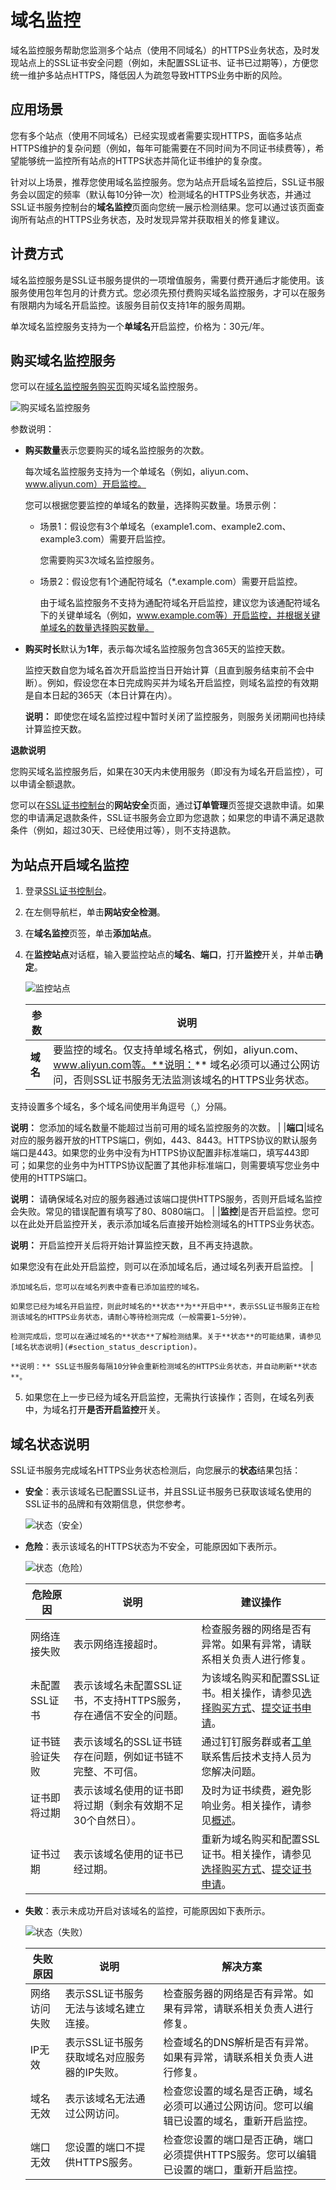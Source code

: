 # 域名监控

域名监控服务帮助您监测多个站点（使用不同域名）的HTTPS业务状态，及时发现站点上的SSL证书安全问题（例如，未配置SSL证书、证书已过期等），方便您统一维护多站点HTTPS，降低因人为疏忽导致HTTPS业务中断的风险。

## 应用场景

您有多个站点（使用不同域名）已经实现或者需要实现HTTPS，面临多站点HTTPS维护的复杂问题（例如，每年可能需要在不同时间为不同证书续费等），希望能够统一监控所有站点的HTTPS状态并简化证书维护的复杂度。

针对以上场景，推荐您使用域名监控服务。您为站点开启域名监控后，SSL证书服务会以固定的频率（默认每10分钟一次）检测域名的HTTPS业务状态，并通过SSL证书服务控制台的**域名监控**页面向您统一展示检测结果。您可以通过该页面查询所有站点的HTTPS业务状态，及时发现异常并获取相关的修复建议。

## 计费方式

域名监控服务是SSL证书服务提供的一项增值服务，需要付费开通后才能使用。该服务使用包年包月的计费方式。您必须先预付费购买域名监控服务，才可以在服务有限期内为域名开启监控。该服务目前仅支持1年的服务周期。

单次域名监控服务支持为一个**单域名**开启监控，价格为：30元/年。

## 购买域名监控服务

您可以在[域名监控服务购买页](https://pre-common-buy.aliyun.com/?commodityCode=cas_value_public_cn&request=%7B%22product%22%3A%22domain_product%22%2C%22ord_time%22%3A%221%3AYear%22%7D)购买域名监控服务。

![购买域名监控服务](https://static-aliyun-doc.oss-accelerate.aliyuncs.com/assets/img/zh-CN/3893283261/p283014.png)

参数说明：

-   **购买数量**表示您要购买的域名监控服务的次数。

    每次域名监控服务支持为一个单域名（例如，aliyun.com、www.aliyun.com）开启监控。

    您可以根据您要监控的单域名的数量，选择购买数量。场景示例：

    -   场景1：假设您有3个单域名（example1.com、example2.com、example3.com）需要开启监控。

        您需要购买3次域名监控服务。

    -   场景2：假设您有1个通配符域名（\*.example.com）需要开启监控。

        由于域名监控服务不支持为通配符域名开启监控，建议您为该通配符域名下的关键单域名（例如，www.example.com等）开启监控，并根据关键单域名的数量选择购买数量。

-   **购买时长**默认为**1年**，表示每次域名监控服务包含365天的监控天数。

    监控天数自您为域名首次开启监控当日开始计算（且直到服务结束前不会中断）。例如，假设您在本日完成购买并为域名开启监控，则域名监控的有效期是自本日起的365天（本日计算在内）。

    **说明：** 即使您在域名监控过程中暂时关闭了监控服务，则服务关闭期间也持续计算监控天数。


**退款说明**

您购买域名监控服务后，如果在30天内未使用服务（即没有为域名开启监控），可以申请全额退款。

您可以在[SSL证书控制台](https://yundunnext.console.aliyun.com/?p=cas)的**网站安全**页面，通过**订单管理**页签提交退款申请。如果您的申请满足退款条件，SSL证书服务会立即为您退款；如果您的申请不满足退款条件（例如，超过30天、已经使用过等），则不支持退款。

## 为站点开启域名监控

1.  登录[SSL证书控制台](https://yundunnext.console.aliyun.com/?p=cas)。

2.  在左侧导航栏，单击**网站安全检测**。

3.  在**域名监控**页签，单击**添加站点**。

4.  在**监控站点**对话框，输入要监控站点的**域名**、**端口**，打开**监控**开关，并单击**确定**。

    ![监控站点](https://static-aliyun-doc.oss-accelerate.aliyuncs.com/assets/img/zh-CN/5938133261/p282769.png)

    |参数|说明|
    |--|--|
    |**域名**|要监控的域名。仅支持单域名格式，例如，aliyun.com、www.aliyun.com等。**说明：** 域名必须可以通过公网访问，否则SSL证书服务无法监测该域名的HTTPS业务状态。

支持设置多个域名，多个域名间使用半角逗号（,）分隔。

**说明：** 您添加的域名数量不能超过当前可用的域名监控服务的次数。 |
    |**端口**|域名对应的服务器开放的HTTPS端口，例如，443、8443。HTTPS协议的默认服务端口是443。如果您的业务中没有为HTTPS协议配置非标准端口，填写443即可；如果您的业务中为HTTPS协议配置了其他非标准端口，则需要填写您业务中使用的HTTPS端口。

**说明：** 请确保域名对应的服务器通过该端口提供HTTPS服务，否则开启域名监控会失败。常见的错误配置有填写了80、8080端口。 |
    |**监控**|是否开启监控。您可以在此处开启监控开关，表示添加域名后直接开始检测域名的HTTPS业务状态。

**说明：** 开启监控开关后将开始计算监控天数，且不再支持退款。

如果您没有在此处开启监控，则可以在添加域名后，通过域名列表开启监控。 |

    添加域名后，您可以在域名列表中查看已添加监控的域名。

    如果您已经为域名开启监控，则此时域名的**状态**为**开启中**，表示SSL证书服务正在检测该域名的HTTPS业务状态，请耐心等待检测完成（一般需要1~5分钟）。

    检测完成后，您可以在通过域名的**状态**了解检测结果。关于**状态**的可能结果，请参见[域名状态说明](#section_status_description)。

    **说明：** SSL证书服务每隔10分钟会重新检测域名的HTTPS业务状态，并自动刷新**状态**。

5.  如果您在上一步已经为域名开启监控，无需执行该操作；否则，在域名列表中，为域名打开**是否开启监控**开关。


## 域名状态说明

SSL证书服务完成域名HTTPS业务状态检测后，向您展示的**状态**结果包括：

-   **安全**：表示该域名已配置SSL证书，并且SSL证书服务已获取该域名使用的SSL证书的品牌和有效期信息，供您参考。

    ![状态（安全）](https://static-aliyun-doc.oss-accelerate.aliyuncs.com/assets/img/zh-CN/4079383261/p283980.png)

-   **危险**：表示该域名的HTTPS状态为不安全，可能原因如下表所示。

    ![状态（危险）](https://static-aliyun-doc.oss-accelerate.aliyuncs.com/assets/img/zh-CN/4079383261/p283981.png)

    |危险原因|说明|建议操作|
    |----|--|----|
    |网络连接失败|表示网络连接超时。|检查服务器的网络是否有异常。如果有异常，请联系相关负责人进行修复。|
    |未配置SSL证书|表示该域名未配置SSL证书，不支持HTTPS服务，存在通信不安全的问题。|为该域名购买和配置SSL证书。相关操作，请参见[选择购买方式](/cn.zh-CN/证书购买/选择购买方式.md)、[提交证书申请](/cn.zh-CN/证书申请/提交证书申请.md)。|
    |证书链验证失败|表示该域名的SSL证书链存在问题，例如证书链不完整、不可信。|通过钉钉服务群或者[工单](https://selfservice.console.aliyun.com/ticket/category/cas)联系售后技术支持人员为您解决问题。|
    |证书即将过期|表示该域名使用的证书即将过期（剩余有效期不足30个自然日）。|及时为证书续费，避免影响业务。相关操作，请参见[概述](/cn.zh-CN/证书托管与续费/概述.md)。|
    |证书过期|表示该域名使用的证书已经过期。|重新为域名购买和配置SSL证书。相关操作，请参见[选择购买方式](/cn.zh-CN/证书购买/选择购买方式.md)、[提交证书申请](/cn.zh-CN/证书申请/提交证书申请.md)。|

-   **失败**：表示未成功开启对该域名的监控，可能原因如下表所示。

    ![状态（失败）](https://static-aliyun-doc.oss-accelerate.aliyuncs.com/assets/img/zh-CN/4079383261/p283983.png)

    |失败原因|说明|解决方案|
    |----|--|----|
    |网络访问失败|表示SSL证书服务无法与该域名建立连接。|检查服务器的网络是否有异常。如果有异常，请联系相关负责人进行修复。|
    |IP无效|表示SSL证书服务获取域名对应服务器的IP失败。|检查域名的DNS解析是否有异常。如果有异常，请联系相关负责人进行修复。|
    |域名无效|表示该域名无法通过公网访问。|检查您设置的域名是否正确，域名必须可以通过公网访问。您可以编辑已设置的域名，重新开启监控。|
    |端口无效|您设置的端口不提供HTTPS服务。|检查您设置的端口是否正确，端口必须提供HTTPS服务。您可以编辑已设置的端口，重新开启监控。|


